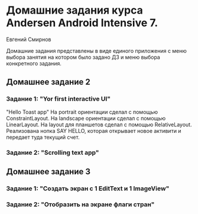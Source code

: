 # Домашние задания курса Andersen Android Intensive 7.
Евгений Смирнов

Домашние задания представлены в виде единого приложения с меню выбора занятия на котором было задано ДЗ и меню выбора конкретного задания.

## Домашнее задание 2
### Задание 1: "Yor first interactive UI"
"Hello Toast app"
На portrait ориентации сделал с помощью ConstraintLayout.
На landscape ориентации сделал с помощью LinearLayout.
На layout для планшетов сделал с помощью RelativeLayout.
Реализована нопка SAY HELLO, которая открывает новое активити и передает туда текущий счет.
### Задание 2: "Scrolling text app"

## Домашнее задание 3
### Задание 1: "Создать экран с 1 EditText и 1 ImageView"
### Задание 2: "Отобразить на экране флаги стран" 
